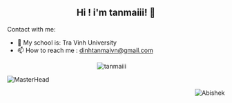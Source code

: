 
<h2 align="center">Hi ! i'm tanmaiii! 👋</h2>

<!--Start Intro-->
<p>Contact with me:</p>

- 🏦 My school is: Tra Vinh University
- 📫 How to reach me : dinhtanmaivn@gmail.com

<!--Profile Count Badge-->
<p align="center">
  <img src="https://komarev.com/ghpvc/?username=tanmaiii&label=Profile%20views&color=770677&style=for-the-badge&logo=star" alt="tanmaiii" style="padding-right:20px;" />
</p>


![MasterHead](https://mir-s3-cdn-cf.behance.net/project_modules/1400/641c2b170466977.645e34a7760bf.gif)

<p><img align="right" src="https://github-readme-activity-graph.vercel.app/graph?username=tanmaiii&bg_color=9ee2ff&color=000000&line=4da3ff&point=000000&area=true&hide_border=false" alt="Abishek" /></p>
